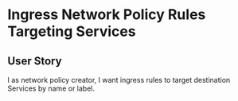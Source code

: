 # Ingress Network Policy Rules Targeting Services

## User Story

I as network policy creator, I want ingress rules to target destination Services
by name or label.

